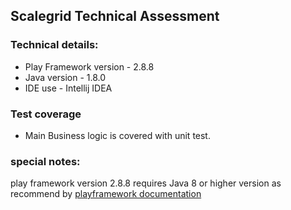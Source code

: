 ## Scalegrid Technical Assessment 


### Technical details:
- Play Framework version - 2.8.8
- Java version - 1.8.0
- IDE use - Intellij IDEA

### Test coverage ###
- Main Business logic is covered with unit test.

### special notes:
play framework version 2.8.8 requires Java 8 or higher version as recommend by [playframework documentation](https://www.playframework.com)


 
